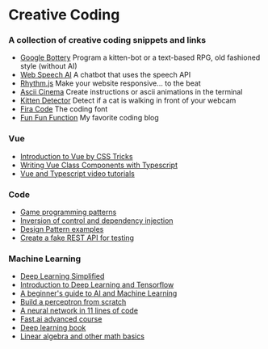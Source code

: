 # Creative Coding

### A collection of creative coding snippets and links

- [Google Bottery](https://github.com/google/bottery) Program a kitten-bot or a text-based RPG, old fashioned style (without AI)
- [Web Speech AI](https://github.com/girliemac/web-speech-ai) A chatbot that uses the speech API
- [Rhythm.js](https://okazari.github.io/Rythm.js/) Make your website responsive... to the beat
- [Ascii Cinema](https://asciinema.org/browse/featured) Create instructions or ascii animations in the terminal
- [Kitten Detector](https://github.com/girliemac/RPi-KittyCam) Detect if a cat is walking in front of your webcam
- [Fira Code](https://github.com/tonsky/FiraCode/wiki) The coding font
- [Fun Fun Function](https://www.youtube.com/channel/UCO1cgjhGzsSYb1rsB4bFe4Q/featured) My favorite coding blog

### Vue

- [Introduction to Vue by CSS Tricks](https://css-tricks.com/intro-to-vue-1-rendering-directives-events/)
- [Writing Vue Class Components with Typescript](https://alligator.io/vuejs/typescript-class-components/)
- [Vue and Typescript video tutorials](https://egghead.io/courses/use-typescript-to-develop-vue-js-web-applications)

### Code

- [Game programming patterns](http://gameprogrammingpatterns.com/contents.html)
- [Inversion of control and dependency injection](https://dev.to/samueleresca/inversion-of-control-and-dependency-injection-in-typescript)
- [Design Pattern examples](https://henricodesjava.blog)
- [Create a fake REST API for testing](https://github.com/typicode/json-server)

### Machine Learning

- [Deep Learning Simplified](https://www.youtube.com/playlist?list=PLjJh1vlSEYgvGod9wWiydumYl8hOXixNu)
- [Introduction to Deep Learning and Tensorflow](https://pythonprogramming.net/tensorflow-introduction-machine-learning-tutorial/)
- [A beginner's guide to AI and Machine Learning](https://medium.com/machine-learning-for-humans/why-machine-learning-matters-6164faf1df12)
- [Build a perceptron from scratch](https://medium.com/@ismailghallou/build-your-perceptron-neural-net-from-scratch-e12b7be9d1ef)
- [A neural network in 11 lines of code](http://iamtrask.github.io/2015/07/12/basic-python-network/)
- [Fast.ai advanced course](http://www.fast.ai)
- [Deep learning book](http://www.deeplearningbook.org)
- [Linear algebra and other math basics](http://www.mathscoop.com/calculus/derivatives/derivative-by-definition.php)
